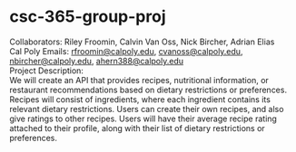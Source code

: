 # csc-365-group-proj
Collaborators: Riley Froomin, Calvin Van Oss, Nick Bircher, Adrian Elias\
Cal Poly Emails: rfroomin@calpoly.edu, cvanoss@calpoly.edu, nbircher@calpoly.edu, ahern388@calpoly.edu\
Project Description:\
We will create an API that provides recipes, nutritional information, or restaurant recommendations based on dietary restrictions or preferences. Recipes will consist of ingredients, where each ingredient contains its relevant dietary restrictions. Users can create their own recipes, and also give ratings to other recipes. Users will have their average recipe rating attached to their profile, along with their list of dietary restrictions or preferences.
